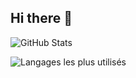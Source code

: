 ## Hi there 👋

![GitHub Stats](https://github-readme-stats.vercel.app/api?username=LrnzGit2004&show_icons=true&theme=dark)

![Langages les plus utilisés](https://github-readme-stats.vercel.app/api/top-langs/?username=LrnzGit2004&layout=compact&theme=dark)
